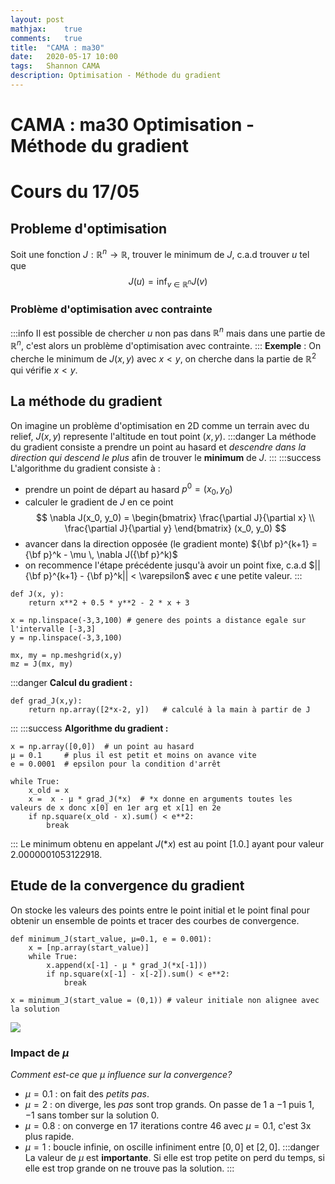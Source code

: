 ```yaml
---
layout: post
mathjax:    true
comments:   true
title:  "CAMA : ma30"
date:   2020-05-17 10:00
tags:   Shannon CAMA
description: Optimisation - Méthode du gradient
---
```


# CAMA : ma30 Optimisation - Méthode du gradient
# Cours du 17/05

## Probleme d'optimisation
Soit une fonction $J : \mathbb{R}^n\to\mathbb{R}$, trouver le minimum de $J$, c.a.d trouver $u$ tel que
$$
J(u) = \inf_{v\in\mathbb{R}^n}J(v)
$$
### Problème d'optimisation avec contrainte
:::info
Il est possible de chercher $u$ non pas dans $\mathbb{R}^n$ mais dans une partie de $\mathbb{R}^n$, c'est alors un problème d'optimisation avec contrainte.
:::
**Exemple** : On cherche le minimum de $J(x, y)$ avec $x \lt y$, on cherche dans la partie de $\mathbb{R}^2$ qui vérifie $x \lt y$.

## La méthode du gradient
On imagine un problème d'optimisation en 2D comme un terrain avec du relief, $J(x, y)$ represente l'altitude en tout point $(x, y)$.
:::danger
La méthode du gradient consiste a prendre un point au hasard et *descendre dans la direction qui descend le plus* afin de trouver le **minimum** de $J$.
:::
:::success
L'algorithme du gradient consiste à :
* prendre un point de départ au hasard $p^0 = (x_0, y_0)$
* calculer le gradient de $J$ en ce point
$$
\nabla J(x_0, y_0) = \begin{bmatrix} 
\frac{\partial J}{\partial x}  \\
\frac{\partial J}{\partial y}
\end{bmatrix} (x_0, y_0)
$$
* avancer dans la direction opposée (le gradient monte) ${\bf p}^{k+1} = {\bf p}^k - \mu \, \nabla J({\bf p}^k)$
* on recommence l'étape précédente jusqu'à avoir un point fixe, c.a.d $|| {\bf p}^{k+1} - {\bf p}^k|| < \varepsilon$ avec $\epsilon$ une petite valeur.
:::
```python=
def J(x, y):
    return x**2 + 0.5 * y**2 - 2 * x + 3
```
```python=
x = np.linspace(-3,3,100) # genere des points a distance egale sur l'intervalle [-3,3]
y = np.linspace(-3,3,100)

mx, my = np.meshgrid(x,y)
mz = J(mx, my)
```
:::danger
**Calcul du gradient :**
```python=
def grad_J(x,y):
    return np.array([2*x-2, y])   # calculé à la main à partir de J
```
:::
:::success
**Algorithme du gradient :**
```python=
x = np.array([0,0])  # un point au hasard
µ = 0.1     # plus il est petit et moins on avance vite
e = 0.0001  # epsilon pour la condition d'arrêt

while True:
    x_old = x
    x =  x - µ * grad_J(*x)  # *x donne en arguments toutes les valeurs de x donc x[0] en 1er arg et x[1] en 2e
    if np.square(x_old - x).sum() < e**2:
        break
```
:::
Le minimum obtenu en appelant $J(*x)$ est au point $[1. 0.]$ ayant pour valeur $2.0000001053122918$.

## Etude de la convergence du gradient
On stocke les valeurs des points entre le point initial et le point final pour obtenir un ensemble de points et tracer des courbes de convergence.
```python=
def minimum_J(start_value, µ=0.1, e = 0.001):
    x = [np.array(start_value)]
    while True:
        x.append(x[-1] - µ * grad_J(*x[-1]))
        if np.square(x[-1] - x[-2]).sum() < e**2:
            break
```
```python=
x = minimum_J(start_value = (0,1)) # valeur initiale non alignee avec la solution
```
![](https://i.imgur.com/4f6A4yp.png)

### Impact de $\mu$
*Comment est-ce que $\mu$ influence sur la convergence?*
* $\mu = 0.1$ : on fait des *petits pas*.
* $\mu = 2$ : on diverge, les *pas* sont trop grands. On passe de $1$ a $-1$ puis $1$, $-1$ sans tomber sur la solution $0$.
* $\mu = 0.8$ : on converge en $17$ iterations contre $46$ avec $\mu = 0.1$, c'est 3x plus rapide.
* $\mu = 1$ : boucle infinie, on oscille infiniment entre $[0, 0]$ et $[2, 0]$.
:::danger
La valeur de $\mu$ est **importante**. Si elle est trop petite on perd du temps, si elle est trop grande on ne trouve pas la solution.
:::
